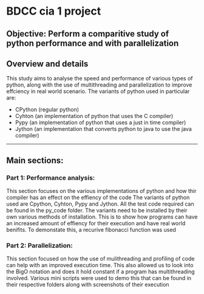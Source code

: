 # BDCC cia 1 project 

## Objective: Perform a comparitive study of python performance and with parallelization 

## Overview and details 

This study aims to analyse the speed and performance of various types of python, along with the use of multithreading and parallelization to improve effciency in real world scenario. 
The variants of python used in particular are: 
- CPython (regular python)
- Cyhton (an implementation of python that uses the C compiler)
- Pypy (an implementation of python that uses a just in time compiler)
- Jython (an implementation that converts python to java to use the java compiler)

---- 

## Main sections: 

### Part 1: Performance analysis: 

This section focuses on the various implementations of python and how thir compiler has an effect on the effiency of the code
The variants of python used are Cpython, Cyhton, Pypy and Jython. All the test code required can be found in the py_code folder. 
The variants need to be installed by their own various methods of installation. 
This is to show how programs can have an increased amount of effiency for their execution and have real world benifits. 
To demonstate this, a recurive fibonacci function was used

### Part 2: Parallelization: 

This section focused on how the use of mulithreading and profiling of code can help with an improved execution time. This also allowed us to look into the BigO notation and does it hold constant if a program has multithreading involved. 
Various mini scripts were used to demo this that can be found in their respective folders along with screenshots of their execution 